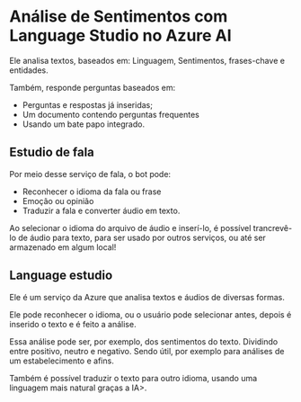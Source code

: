# Análise de Sentimentos com Language Studio no Azure AI

Ele analisa textos, baseados em: Linguagem, Sentimentos, frases-chave e entidades.

Também, responde perguntas baseados em:

- Perguntas e respostas já inseridas;
- Um documento contendo perguntas frequentes 
- Usando um bate papo integrado.

## Estudio de fala

Por meio desse serviço de fala, o bot pode:

- Reconhecer o idioma da fala ou frase
- Emoção ou opinião
- Traduzir a fala e converter áudio em texto.

Ao selecionar o idioma do arquivo de áudio e inserí-lo, é possível trancrevê-lo de áudio para texto, para ser usado por outros serviços, ou até ser armazenado em algum local!

## Language estudio

Ele é um serviço da Azure que analisa textos e áudios de diversas formas.

Ele pode reconhecer o idioma, ou o usuário pode selecionar antes, depois é inserido o texto e é feito a análise.

Essa análise pode ser, por exemplo, dos sentimentos do texto. Dividindo entre positivo, neutro e negativo. Sendo útil, por exemplo para análises de um estabelecimento e afins. 

Também é possível traduzir o texto para outro idioma, usando uma linguagem mais natural graças a  IA>.
